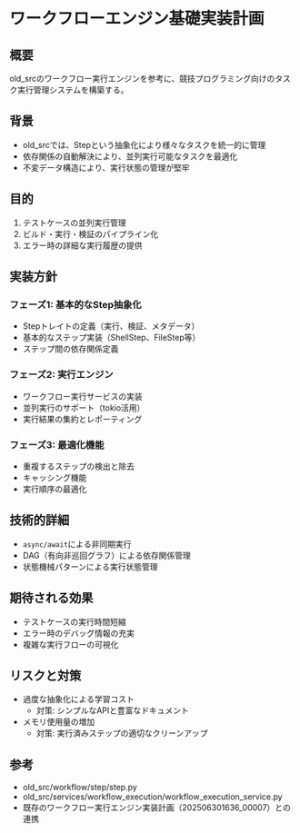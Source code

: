 # ワークフローエンジン基礎実装計画

## 概要
old_srcのワークフロー実行エンジンを参考に、競技プログラミング向けのタスク実行管理システムを構築する。

## 背景
- old_srcでは、Stepという抽象化により様々なタスクを統一的に管理
- 依存関係の自動解決により、並列実行可能なタスクを最適化
- 不変データ構造により、実行状態の管理が堅牢

## 目的
1. テストケースの並列実行管理
2. ビルド・実行・検証のパイプライン化
3. エラー時の詳細な実行履歴の提供

## 実装方針
### フェーズ1: 基本的なStep抽象化
- Stepトレイトの定義（実行、検証、メタデータ）
- 基本的なステップ実装（ShellStep、FileStep等）
- ステップ間の依存関係定義

### フェーズ2: 実行エンジン
- ワークフロー実行サービスの実装
- 並列実行のサポート（tokio活用）
- 実行結果の集約とレポーティング

### フェーズ3: 最適化機能
- 重複するステップの検出と除去
- キャッシング機能
- 実行順序の最適化

## 技術的詳細
- `async/await`による非同期実行
- DAG（有向非巡回グラフ）による依存関係管理
- 状態機械パターンによる実行状態管理

## 期待される効果
- テストケースの実行時間短縮
- エラー時のデバッグ情報の充実
- 複雑な実行フローの可視化

## リスクと対策
- 過度な抽象化による学習コスト
  - 対策: シンプルなAPIと豊富なドキュメント
- メモリ使用量の増加
  - 対策: 実行済みステップの適切なクリーンアップ

## 参考
- old_src/workflow/step/step.py
- old_src/services/workflow_execution/workflow_execution_service.py
- 既存のワークフロー実行エンジン実装計画（202506301636_00007）との連携